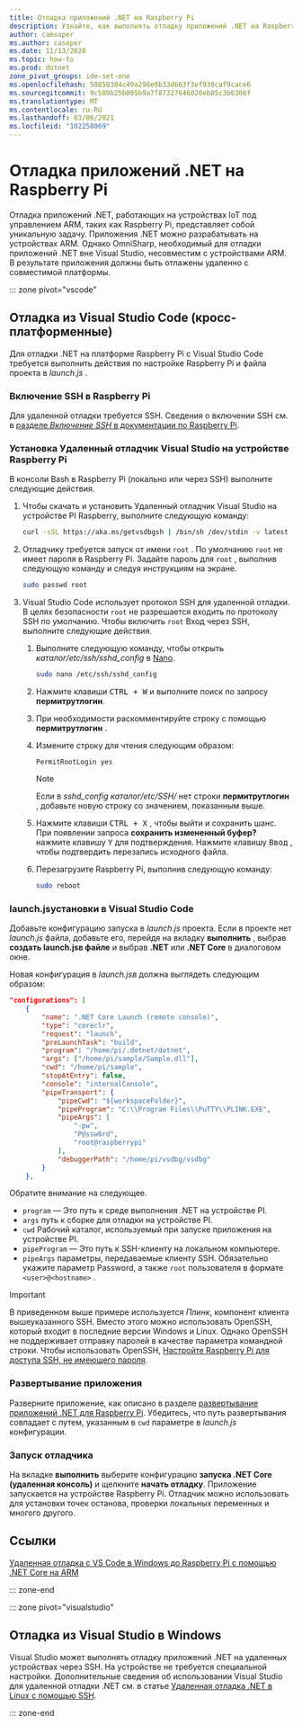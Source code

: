 ```yaml
---
title: Отладка приложений .NET на Raspberry Pi
description: Узнайте, как выполнять отладку приложений .NET на Raspberry Pi и аналогичных устройствах.
author: camsoper
ms.author: casoper
ms.date: 11/13/2020
ms.topic: how-to
ms.prod: dotnet
zone_pivot_groups: ide-set-one
ms.openlocfilehash: 58858384c49a296e0b33d663f3ef930caf9cace6
ms.sourcegitcommit: 9c589b25b005b9a7f87327646020eb85c3b6306f
ms.translationtype: MT
ms.contentlocale: ru-RU
ms.lasthandoff: 03/06/2021
ms.locfileid: "102258069"
---
```

# <a name="debug-net-apps-on-raspberry-pi"></a>Отладка приложений .NET на Raspberry Pi

Отладка приложений .NET, работающих на устройствах IoT под управлением ARM, таких как Raspberry Pi, представляет собой уникальную задачу. Приложения .NET можно разрабатывать на устройствах ARM. Однако OmniSharp, необходимый для отладки приложений .NET вне Visual Studio, несовместим с устройствами ARM. В результате приложения должны быть отлажены удаленно с совместимой платформы.

::: zone pivot="vscode"

## <a name="debug-from-visual-studio-code-cross-platform"></a>Отладка из Visual Studio Code (кросс-платформенные)

Для отладки .NET на платформе Raspberry Pi с Visual Studio Code требуется выполнить действия по настройке Raspberry Pi и файла проекта в *launch.js* .

### <a name="enable-ssh-on-the-raspberry-pi"></a>Включение SSH в Raspberry Pi

Для удаленной отладки требуется SSH. Сведения о включении SSH см. в [разделе *Включение SSH* в документации по Raspberry Pi](https://www.raspberrypi.org/documentation/remote-access/ssh/).

### <a name="install-the-visual-studio-remote-debugger-on-the-raspberry-pi"></a>Установка Удаленный отладчик Visual Studio на устройстве Raspberry Pi

В консоли Bash в Raspberry Pi (локально или через SSH) выполните следующие действия.

1. Чтобы скачать и установить Удаленный отладчик Visual Studio на устройстве PI Raspberry, выполните следующую команду:

    ```bash
    curl -sSL https://aka.ms/getvsdbgsh | /bin/sh /dev/stdin -v latest -l ~/vsdbg
    ```

1. Отладчику требуется запуск от имени `root` . По умолчанию `root` не имеет пароля в Raspberry Pi. Задайте пароль для `root` , выполнив следующую команду и следуя инструкциям на экране.

    ```bash
    sudo passwd root
    ```

1. Visual Studio Code использует протокол SSH для удаленной отладки. В целях безопасности `root` не разрешается входить по протоколу SSH по умолчанию. Чтобы включить `root` Вход через SSH, выполните следующие действия.

    1. Выполните следующую команду, чтобы открыть *каталог/etc/ssh/sshd_config* в [Nano](https://www.nano-editor.org/docs.php).

        ```bash
        sudo nano /etc/ssh/sshd_config
        ```

    1. Нажмите клавиши <kbd>CTRL + W</kbd> и выполните поиск по запросу **пермитрутлогин**.
    1. При необходимости раскомментируйте строку с помощью **пермитрутлогин** .
    1. Измените строку для чтения следующим образом:

        ```console
        PermitRootLogin yes
        ```

        > [!NOTE]
        > Если в *sshd_config каталог/etc/SSH/* нет строки **пермитрутлогин** , добавьте новую строку со значением, показанным выше.

    1. Нажмите клавиши <kbd>CTRL + X</kbd> , чтобы выйти и сохранить шанс. При появлении запроса **сохранить измененный буфер?** нажмите клавишу <kbd>Y</kbd> для подтверждения. Нажмите клавишу <kbd>Ввод</kbd> , чтобы подтвердить перезапись исходного файла.
    1. Перезагрузите Raspberry Pi, выполнив следующую команду:

        ```bash
        sudo reboot
        ```

### <a name="setup-launchjson-in-visual-studio-code"></a>launch.jsустановки в Visual Studio Code

Добавьте конфигурацию запуска в *launch.js* проекта. Если в проекте нет *launch.js* файла, добавьте его, перейдя на вкладку **выполнить** , выбрав **создать launch.jsв файле** и выбрав **.NET** или **.NET Core** в диалоговом окне.

Новая конфигурация в *launch.jsв* должна выглядеть следующим образом:

```json
"configurations": [
    {
        "name": ".NET Core Launch (remote console)",
        "type": "coreclr",
        "request": "launch",
        "preLaunchTask": "build",
        "program": "/home/pi/.dotnet/dotnet",
        "args": ["/home/pi/sample/Sample.dll"],
        "cwd": "/home/pi/sample",
        "stopAtEntry": false,
        "console": "internalConsole",
        "pipeTransport": {
            "pipeCwd": "${workspaceFolder}",
            "pipeProgram": "C:\\Program Files\\PuTTY\\PLINK.EXE",
            "pipeArgs": [
                "-pw",
                "P@ssw0rd",
                "root@raspberrypi"
            ],
            "debuggerPath": "/home/pi/vsdbg/vsdbg"
        }
    },
```

Обратите внимание на следующее.

- `program` — Это путь к среде выполнения .NET на устройстве PI.
- `args` путь к сборке для отладки на устройстве PI.
- `cwd` Рабочий каталог, используемый при запуске приложения на устройстве PI.
- `pipeProgram` — Это путь к SSH-клиенту на локальном компьютере.
- `pipeArgs` параметры, передаваемые клиенту SSH. Обязательно укажите параметр Password, а также `root` пользователя в формате `<user>@<hostname>` .

> [!IMPORTANT]
> В приведенном выше примере используется *Плинк*, компонент клиента [](https://www.ssh.com/ssh/putty/) вышеуказанного <span class="docon docon-navigate-external x-hidden-focus"></span> SSH. [](https://www.openssh.com/) <span class="docon docon-navigate-external x-hidden-focus"></span> Вместо этого можно использовать OpenSSH, который входит в последние версии Windows и Linux. Однако OpenSSH не поддерживает отправку паролей в качестве параметра командной строки. Чтобы использовать OpenSSH, [Настройте Raspberry Pi для доступа SSH, не имеющего пароля](https://www.raspberrypi.org/documentation/remote-access/ssh/passwordless.md).

### <a name="deploy-the-app"></a>Развертывание приложения

Разверните приложение, как описано в разделе [развертывание приложений .NET для Raspberry Pi](deployment.md). Убедитесь, что путь развертывания совпадает с путем, указанным в `cwd` параметре в *launch.js* конфигурации.

### <a name="launch-the-debugger"></a>Запуск отладчика

На вкладке **выполнить** выберите конфигурацию **запуска .NET Core (удаленная консоль)** и щелкните **начать отладку**. Приложение запускается на устройстве Raspberry Pi. Отладчик можно использовать для установки точек останова, проверки локальных переменных и многого другого.

## <a name="references"></a>Ссылки

[Удаленная отладка с VS Code в Windows до Raspberry Pi с помощью .NET Core на ARM](https://www.hanselman.com/blog/remote-debugging-with-vs-code-on-windows-to-a-raspberry-pi-using-net-core-on-arm)

::: zone-end

::: zone pivot="visualstudio"

## <a name="debug-from-visual-studio-on-windows"></a>Отладка из Visual Studio в Windows

Visual Studio может выполнять отладку приложений .NET на удаленных устройствах через SSH. На устройстве не требуется специальной настройки. Дополнительные сведения об использовании Visual Studio для удаленной отладки .NET см. в статье [Удаленная отладка .NET в Linux с помощью SSH](/visualstudio/debugger/remote-debugging-dotnet-core-linux-with-ssh?view=vs-2019).

::: zone-end
